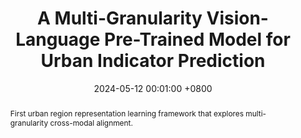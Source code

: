---
title:          "A Multi-Granularity Vision-Language Pre-Trained Model for Urban Indicator Prediction"
date:           2024-05-12 00:01:00 +0800
selected:       true
# pub:            "ACM International Conference on Multimedia (ACM MM)"
# pub_pre:        "Submitted to "
pub_post:       'Under review.'
# pub_last:       ' <span class="badge badge-pill badge-publication badge-success">Spotlight</span>'
pub_date:       "2024"

abstract: >-
  First urban region representation learning framework that explores multi-granularity cross-modal alignment.
cover:          /assets/images/covers/UrbanVLP.png
authors:
  - Xixuan Hao
  - Wei Chen
  - Yibo Yan
  - Siru Zhong
  - Kun Wang
  - Qingsong Wen
  - Yuxuan Liang
links:
  Paper: https://arxiv.org/pdf/2403.16831.pdf
---